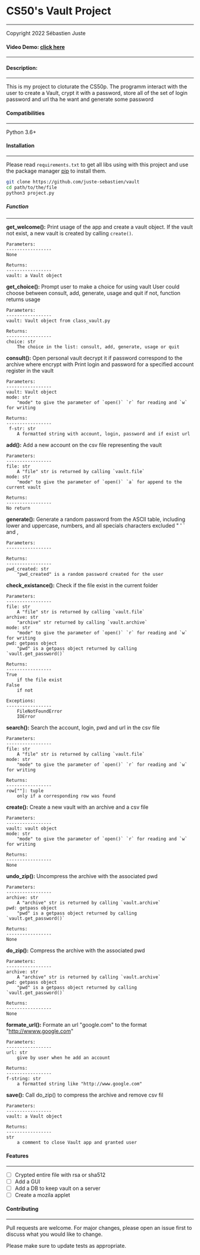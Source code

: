 # CS50's Vault Project
***
Copyright 2022 Sébastien Juste

#### Video Demo: [click here](todo)
***


#### Description:
***
This is my project to cloturate the CS50p. The programm interact with the user to create a Vault, crypt it with a password, store all of the set of login password and url tha he want and generate some password


#### Compatibilities
***
Python 3.6+


#### Installation
***
Please read `requirements.txt` to get all libs using with this project and use the package manager [pip](https://pip.pypa.io/en/stable/) to install them.

```bash
git clone https://github.com/juste-sebastien/vault
cd path/to/the/file
python3 project.py
```


##### Function
***

**get_welcome():**
    Print usage of the app and create a vault object. If the vault not exist,
    a new vault is created by calling `create()`.

    Parameters:
    -----------------
    None

    Returns:
    -----------------
    vault: a Vault object

**get_choice():**
    Prompt user to make a choice for using vault
    User could choose between consult, add, generate, usage and quit 
    if not, function returns usage

    Parameters:
    -----------------
    vault: Vault object from class_vault.py

    Returns:
    -----------------
    choice: str
        The choice in the list: consult, add, generate, usage or quit


**consult():**
    Open personal vault decrypt it if password correspond to the archive where encrypt with
    Print login and password for a specified account register in the vault

    Parameters:
    -----------------
    vault: Vault object
    mode: str
        "mode" to give the parameter of `open()` `r` for reading and `w` for writing

    Returns:
    -----------------
     f-str: str
        A formatted string with account, login, password and if exist url


**add():**
    Add a new account on the csv file representing the vault

    Parameters:
    -----------------
    file: str
        A "file" str is returned by calling `vault.file`
    mode: str
        "mode" to give the parameter of `open()` `a` for append to the current vault

    Returns:
    -----------------
    No return


**generate():**
    Generate a random password from the ASCII table, including lower and uppercase,
    numbers, and all specials characters excluded " ' ` and ,

    Parameters:
    -----------------

    Returns:
    -----------------
    pwd_created: str
        "pwd_created" is a random password created for the user



**check_existance():**
    Check if the file exist in the current folder
    
    Parameters:
    -----------------
    file: str
        A "file" str is returned by calling `vault.file`
    archive: str
        "archive" str returned by calling `vault.archive`
    mode: str
        "mode" to give the parameter of `open()` `r` for reading and `w` for writing
    pwd: getpass object
        "pwd" is a getpass object returned by calling `vault.get_password()`

    Returns:
    -----------------
    True
        if the file exist
    False
        if not

    Exceptions:
    -----------------
        FileNotFoundError
        IOError


**search():**
    Search the account, login, pwd and url in the csv file

    Parameters:
    -----------------
    file: str
        A "file" str is returned by calling `vault.file`
    mode: str
        "mode" to give the parameter of `open()` `r` for reading and `w` for writing

    Returns:
    -----------------
    row[""]: tuple
        only if a corresponding row was found


**create():**
    Create a new vault with an archive and a csv file 

    Parameters:
    -----------------
    vault: vault object
    mode: str
        "mode" to give the parameter of `open()` `r` for reading and `w` for writing

    Returns:
    -----------------
    None


**undo_zip():**
    Uncompress the archive with the associated pwd

    Parameters:
    -----------------
    archive: str
        A "archive" str is returned by calling `vault.archive`
    pwd: getpass object
        "pwd" is a getpass object returned by calling `vault.get_password()`

    Returns:
    -----------------
    None



**do_zip():**
    Compress the archive with the associated pwd

    Parameters:
    -----------------
    archive: str
        A "archive" str is returned by calling `vault.archive`
    pwd: getpass object
        "pwd" is a getpass object returned by calling `vault.get_password()`

    Returns:
    -----------------
    None

**formate_url():**
    Formate an url "google.com" to the format "http://wwww.google.com"

    Parameters:
    -----------------
    url: str
        give by user when he add an account
    
    Returns:
    -----------------
    f-string: str
        a formatted string like "http://www.google.com"

**save():**
    Call do_zip() to compress the archive and remove csv fil

    Parameters:
    -----------------
    vault: a Vault object

    Returns:
    -----------------
    str
        a comment to close Vault app and granted user


#### Features
***
- [ ] Crypted entire file with rsa or sha512
- [ ] Add a GUI
- [ ] Add a DB to keep vault on a server
- [ ] Create a mozila applet

#### Contributing
***
Pull requests are welcome. For major changes, please open an issue first to discuss what you would like to change.

Please make sure to update tests as appropriate.